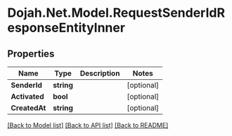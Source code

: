 # Dojah.Net.Model.RequestSenderIdResponseEntityInner

## Properties

Name | Type | Description | Notes
------------ | ------------- | ------------- | -------------
**SenderId** | **string** |  | [optional] 
**Activated** | **bool** |  | [optional] 
**CreatedAt** | **string** |  | [optional] 

[[Back to Model list]](../README.md#documentation-for-models) [[Back to API list]](../README.md#documentation-for-api-endpoints) [[Back to README]](../README.md)

